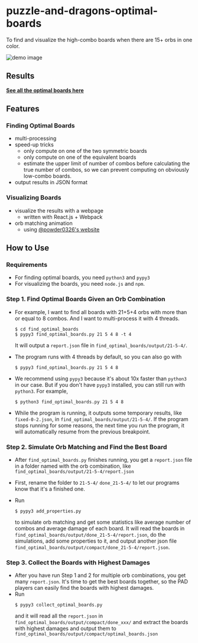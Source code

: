 # puzzle-and-dragons-optimal-boards

To find and visualize the high-combo boards when there are 15+ orbs in one color.

![demo image](https://raw.githubusercontent.com/Roger-Wu/puzzle-and-dragons-optimal-boards/master/visualize_result/images/demo.png)

## Results

[**See all the optimal boards here**](https://roger-wu.github.io/puzzle-and-dragons-optimal-boards/visualize_result/optimal_boards.html)

## Features

### Finding Optimal Boards
* multi-processing
* speed-up tricks
  * only compute on one of the two symmetric boards
  * only compute on one of the equivalent boards
  * estimate the upper limit of number of combos before calculating the true number of combos, so we can prevent computing on obviously low-combo boards.
* output results in JSON format

### Visualizing Boards
* visualize the results with a webpage
  * written with React.js + Webpack
* orb matching animation
  * using [@powder0326's website](http://serizawa.web5.jp/puzzdra_theory_maker/index.html)

## How to Use

### Requirements

* For finding optimal boards, you need `python3` and `pypy3`
* For visualizing the boards, you need `node.js` and `npm`.

### Step 1. Find Optimal Boards Given an Orb Combination

* For example, I want to find all boards with 21+5+4 orbs with more than or equal to 8 combos. And I want to multi-process it with 4 threads.
  ```
  $ cd find_optimal_boards
  $ pypy3 find_optimal_boards.py 21 5 4 8 -t 4
  ```
  It will output a `report.json` file in `find_optimal_boards/output/21-5-4/`.

* The program runs with 4 threads by default, so you can also go with
  ```
  $ pypy3 find_optimal_boards.py 21 5 4 8
  ```

* We recommend using `pypy3` because it's about 10x faster than `python3` in our case. But if you don't have `pypy3` installed, you can still run with `python3`. For example,
  ```
  $ python3 find_optimal_boards.py 21 5 4 8
  ```

* While the program is running, it outputs some temporary results, like `fixed-0-2.json`, in `find_optimal_boards/output/21-5-4/`. If the program stops running for some reasons, the next time you run the program, it will automatically resume from the previous breakpoint.

### Step 2. Simulate Orb Matching and Find the Best Board

* After `find_optimal_boards.py` finishes running, you get a `report.json` file in a folder named with the orb combination, like `find_optimal_boards/output/21-5-4/report.json`

* First, rename the folder to `21-5-4/` `done_21-5-4/` to let our programs know that it's a finished one.
  
* Run 
  ```
  $ pypy3 add_properties.py
  ```
  to simulate orb matching and get some statistics like average number of combos and average damage of each board.
  It will read the boards in `find_optimal_boards/output/done_21-5-4/report.json`, do the simulations, add some properties to it, and output another json file `find_optimal_boards/output/compact/done_21-5-4/report.json`.

### Step 3. Collect the Boards with Highest Damages

* After you have run Step 1 and 2 for multiple orb combinations, you get many `report.json`. It's time to get the best boards together, so the PAD players can easily find the boards with highest damages.
* Run
  ```
  $ pypy3 collect_optimal_boards.py
  ```
  and it will read all the `report.json` in `find_optimal_boards/output/compact/done_xxx/` and extract the boards with highest damages and output them to `find_optimal_boards/output/compact/optimal_boards.json`
  
